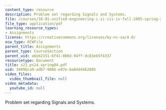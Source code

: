 ```yaml
---
content_type: resource
description: Problem set regarding Signals and Systems.
file: /courses/16-01-unified-engineering-i-ii-iii-iv-fall-2005-spring-2006/3409bca9ad079886e97eba04d4462085_s21_ps14_spring04.pdf
file_type: application/pdf
learning_resource_types:
- Assignments
license: https://creativecommons.org/licenses/by-nc-sa/4.0/
ocw_type: OCWFile
parent_title: Assignments
parent_type: CourseSection
parent_uid: a6eb2151-6f41-806d-94ff-dc83eb5f4337
resourcetype: Document
title: s21_ps14_spring04.pdf
uid: 3409bca9-ad07-9886-e97e-ba04d4462085
video_files:
  video_thumbnail_file: null
video_metadata:
  youtube_id: null
---
```

Problem set regarding Signals and Systems.